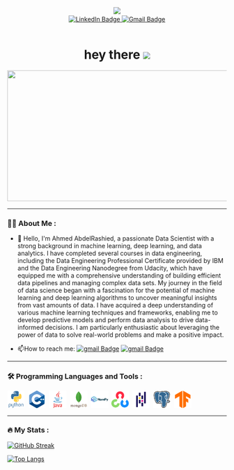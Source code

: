 <div id="header" align="center">
  <img src="https://media.giphy.com/media/M9gbBd9nbDrOTu1Mqx/giphy.gif" width="100"/>
</div>
<div id="badges", align="center">
  <a href="https://www.linkedin.com/in/ahmed-mohamed-abdel-rashied/">
    <img src="https://img.shields.io/badge/LinkedIn-blue?style=for-the-badge&logo=linkedin&logoColor=white" alt="LinkedIn Badge"/>
  </a>
  <a href="ahmedm.abdelrashied@gmail.com">
    <img src="https://img.shields.io/badge/Gmail-red?style=for-the-badge&logo=gmail&logoColor=white" alt="Gmail Badge"/>
  </a>
 
</div>
<div id="badges" , align="center">
  <img src="https://komarev.com/ghpvc/?username=AhmedMAbdelRashied&style=flat-square&color=blue" alt=""/>
</div>
<h1 id="badges" , align="center">
  hey there
  <img src="https://media.giphy.com/media/hvRJCLFzcasrR4ia7z/giphy.gif" width="30px"/>
</h1>
<div align="center">
  <img src="https://media.giphy.com/media/dWesBcTLavkZuG35MI/giphy.gif" width="600" height="300"/>
</div>

---

### :woman_technologist: About Me :
- :telescope: Hello, I'm Ahmed AbdelRashied, a passionate Data Scientist with a strong background in machine learning, deep learning, and data analytics. I have completed several courses in data engineering, including the Data Engineering Professional Certificate provided by IBM and the Data Engineering Nanodegree from Udacity, which have equipped me with a comprehensive understanding of building efficient data pipelines and managing complex data sets.
My journey in the field of data science began with a fascination for the potential of machine learning and deep learning algorithms to uncover meaningful insights from vast amounts of data. I have acquired a deep understanding of various machine learning techniques and frameworks, enabling me to develop predictive models and perform data analysis to drive data-informed decisions. I am particularly enthusiastic about leveraging the power of data to solve real-world problems and make a positive impact.</p>


- :mailbox:How to reach me: [![gmail Badge](https://img.shields.io/badge/-gmail-blue?style=flat&logo=Gmail&logoColor=white)](ahmedm.abdelrashied@gmail.com) [![gmail Badge](https://img.shields.io/badge/-Linkedin-blue?style=flat&logo=Linkedin&logoColor=white)](https://www.linkedin.com/in/ahmed-mohamed-abdel-rashied)

---

### :hammer_and_wrench: Programming Languages and Tools :

  <div>
  <img src="https://github.com/devicons/devicon/blob/master/icons/python/python-original-wordmark.svg" title="Java" alt="Python" width="40" height="40"/>&nbsp;
  <img src="https://github.com/devicons/devicon/blob/master/icons/cplusplus/cplusplus-original.svg" title="React" alt="React" width="40" height="40"/>&nbsp;
  <img src="https://github.com/devicons/devicon/blob/master/icons/java/java-original-wordmark.svg" title="Java" alt="Java" width="40" height="40"/>&nbsp;
  <img src="https://github.com/devicons/devicon/blob/master/icons/mongodb/mongodb-original-wordmark.svg" title="React" alt="React" width="40" height="40"/>&nbsp;
  <img src="https://github.com/devicons/devicon/blob/master/icons/numpy/numpy-original-wordmark.svg" title="Spring" alt="Spring" width="40" height="40"/>&nbsp;
  <img src="https://github.com/devicons/devicon/blob/master/icons/opencv/opencv-original.svg" title="Material UI" alt="Material UI" width="40" height="40"/>&nbsp;
  <img src="https://github.com/devicons/devicon/blob/master/icons/pandas/pandas-original.svg" title="Flutter" alt="Flutter" width="40" height="40"/>&nbsp;
  <img src="https://github.com/devicons/devicon/blob/master/icons/postgresql/postgresql-original.svg" title="Redux" alt="Redux " width="40" height="40"/>&nbsp;
  <img src="https://github.com/devicons/devicon/blob/master/icons/tensorflow/tensorflow-original.svg" title="HTML5" alt="HTML" width="40" height="40"/>&nbsp;
</div>

---

### :fire: My Stats :
[![GitHub Streak](http://github-readme-streak-stats.herokuapp.com?user=AhmedMAbdelRashied&theme=dark&hide_border=true)](https://git.io/streak-stats)

[![Top Langs](https://github-readme-stats.vercel.app/api/top-langs/?username=AhmedMAbdelRashied&layout=compact&theme=vision-friendly-dark)](https://github.com/anuraghazra/github-readme-stats)

<!--
**AhmedMAbdelRashied/AhmedMAbdelRashied** is a ✨ _special_ ✨ repository because its `README.md` (this file) appears on your GitHub profile.

Here are some ideas to get you started:

- 🔭 I’m currently working on ...
- 🌱 I’m currently learning ...
- 👯 I’m looking to collaborate on ...
- 🤔 I’m looking for help with ...
- 💬 Ask me about ...
- 📫 How to reach me: ...
- 😄 Pronouns: ...
- ⚡ Fun fact: ...
-->
